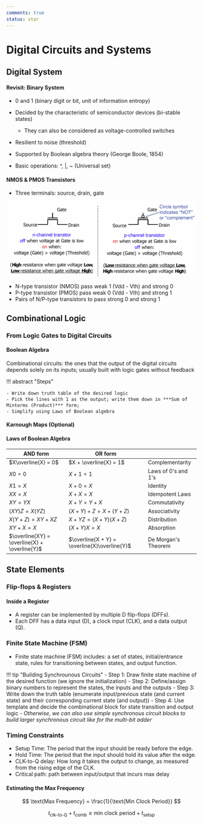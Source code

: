 ```yaml
---
comments: true
status: star
---
```


# Digital Circuits and Systems

## Digital System

#### Revisit: Binary System

- 0 and 1 (binary digit or bit, unit of information entropy)
- Decided by the characteristic of semiconductor devices (bi-stable states)

	- They can also be considered as voltage-controlled switches

- Resilient to noise (threshold)
- Supported by Boolean algebra theory (George Boole, 1854)
- Basic operations: ^, |, ~ (Universal set)

#### NMOS & PMOS Transistors

- Three terminals: source, drain, gate

![](img/npmos.png)

- N-type transistor (NMOS) pass weak 1 (Vdd - Vth) and strong 0
- P-type transistor (PMOS) pass weak 0 (Vdd - Vth) and strong 1
- Pairs of N/P-type transistors to pass strong 0 and strong 1

## Combinational Logic

### From Logic Gates to Digital Circuits

#### Boolean Algebra

Combinational circuits: the ones that the output of the digital circuits depends solely on its inputs; usually built with logic gates without feedback

!!! abstract "Steps"

	- Write down truth table of the desired logic
	- Pick the lines with 1 as the output; write them down in ***Sum of Minterms (Product)*** form;
	- Simplify using Laws of Boolean algebra

#### Karnough Maps (Optional)

#### Laws of Boolean Algebra

|AND form|OR form| |
|---|---|---|
|$X\overline{X} = 0$|$X + \overline{X} = 1$|Complementarity|
|$X0 = 0$|$X + 1 = 1$|Laws of 0's and 1's|
|$X1 = X$|$X + 0 = X$|Identity|
|$XX = X$|$X + X = X$|Idempotent Laws|
|$XY = YX$|$X + Y = Y + X$|Commutativity|
|$(XY)Z = X(YZ)$|$(X + Y) + Z = X + (Y + Z)$|Associativity|
|$X(Y + Z) = XY + XZ$|$X + YZ = (X + Y)(X + Z)$|Distribution|
|$XY + X = X$|$(X + Y)X = X$|Absorption|
|$\overline{XY} = \overline{X} + \overline{Y}$|$\overline{X + Y} = \overline{X}\overline{Y}$|De Morgan's Theorem|

## State Elements

### Flip-flops & Registers

#### Inside a Register

- A register can be implemented by multiple D flip-flops (DFFs).
- Each DFF has a data input (D), a clock input (CLK), and a data output (Q).

### Finite State Machine (FSM)

- Finite state machine (FSM) includes: a set of states, initial/entrance state, rules for transitioning between states, and output function.

!!! tip "Building Synchrounous Circuits"
	- Step 1: Draw finite state machine of the desired function (we ignore the initialization)
	- Step 2: Define/assign binary numbers to represent the states, the inputs and the outputs
	- Step 3: Write down the truth table (enumerate input/previous state (and current state) and their corresponding current state (and output))
	- Step 4: Use template and decide the combinational block for state transition and output logic
	- *Otherwise, we can also use simple synchronous circuit blocks to build larger synchronous circuit like for the multi-bit adder*

### Timing Constraints

- Setup Time: The period that the input should be ready before the edge.
- Hold Time: The period that the input should hold its value after the edge.
- CLK-to-Q delay: How long it takes the output to change, as measured from the rising edge of the CLK.
- Critical path: path between input/output that incurs max delay

#### Estimating the Max Frequency

$$
\text{Max Frequency} = \frac{1}{\text{Min Clock Period}}
$$

$$
t_{\text{clk-to-Q}} + t_{\text{comb}} \leq \text{min clock period} + t_{\text{setup}}
$$

